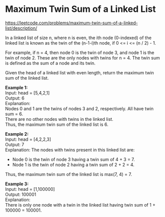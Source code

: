 # Maximum Twin Sum of a Linked List
https://leetcode.com/problems/maximum-twin-sum-of-a-linked-list/description/

In a linked list of size n, where n is even, the ith node (0-indexed) of the linked list is known as the twin of the (n-1-i)th node, if 0 <= i <= (n / 2) - 1.

For example, if n = 4, then node 0 is the twin of node 3, and node 1 is the twin of node 2. These are the only nodes with twins for n = 4.
The twin sum is defined as the sum of a node and its twin.

Given the head of a linked list with even length, return the maximum twin sum of the linked list.

<b>Example 1:</b>\
Input: head = [5,4,2,1]\
Output: 6\
Explanation:\
Nodes 0 and 1 are the twins of nodes 3 and 2, respectively. All have twin sum = 6.\
There are no other nodes with twins in the linked list.\
Thus, the maximum twin sum of the linked list is 6. 

<b>Example 2:</b>\
Input: head = [4,2,2,3]\
Output: 7\
Explanation:
The nodes with twins present in this linked list are:
- Node 0 is the twin of node 3 having a twin sum of 4 + 3 = 7.
- Node 1 is the twin of node 2 having a twin sum of 2 + 2 = 4.

Thus, the maximum twin sum of the linked list is max(7, 4) = 7. 

<b>Example 3:</b>\
Input: head = [1,100000]\
Output: 100001\
Explanation:\
There is only one node with a twin in the linked list having twin sum of 1 + 100000 = 100001.